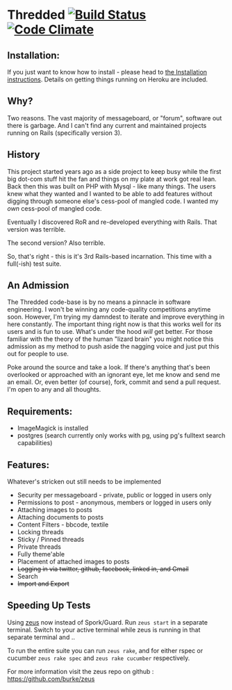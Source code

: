 # Thredded [![Build Status](https://secure.travis-ci.org/jayroh/thredded.png?branch=master)](https://travis-ci.org/jayroh/thredded) [![Code Climate](https://codeclimate.com/badge.png)](https://codeclimate.com/github/jayroh/thredded)

## Installation:

If you just want to know how to install - please head to [the Installation instructions](https://github.com/jayroh/thredded/blob/master/INSTALL.md). Details on getting things running on Heroku are included.

## Why?

Two reasons. The vast majority of messageboard, or "forum", software out there is garbage.  And I can't find any current and maintained projects running on Rails (specifically version 3).

## History

This project started years ago as a side project to keep busy while the first big dot-com stuff hit the fan and things on my plate at work got real lean. Back then this was built on PHP with Mysql - like many things. The users knew what they wanted and I wanted to be able to add features without digging through someone else's cess-pool of mangled code.  I wanted my *own* cess-pool of mangled code.

Eventually I discovered RoR and re-developed everything with Rails.  That version was terrible.

The second version?  Also terrible.

So, that's right - this is it's 3rd Rails-based incarnation. This time with a full(-ish) test suite.

## An Admission

The Thredded code-base is by no means a pinnacle in software engineering.  I won't be winning any code-quality competitions anytime soon. However, I'm trying my damndest to iterate and improve everything in here constantly. The important thing right now is that this works well for its users and is fun to use.  What's under the hood _will_ get better. For those familiar with the theory of the human "lizard brain" you might notice this admission as my method to push aside the nagging voice and just put this out for people to use.

Poke around the source and take a look. If there's anything that's been overlooked or approached with an ignorant eye, let me know and send me an email.  Or, even better (of course), fork, commit and send a pull request.  I'm open to any and all thoughts.

## Requirements:

* ImageMagick is installed
* postgres (search currently only works with pg, using pg's fulltext search capabilities)


## Features:

Whatever's stricken out still needs to be implemented

* Security per messageboard - private, public or logged in users only
* Permissions to post - anonymous, members or logged in users only
* Attaching images to posts
* Attaching documents to posts
* Content Filters - bbcode, textile
* Locking threads
* Sticky / Pinned threads
* Private threads
* Fully theme'able
* Placement of attached images to posts
* <del>Logging in via twitter, github, facebook, linked in, and Gmail</del>
* Search
* <del>Import and Export</del>


## Speeding Up Tests

Using [zeus](https://github.com/burke/zeus) now instead of Spork/Guard. Run `zeus start` in a separate terminal. Switch to your active terminal while zeus is running in that separate terminal and ..

To run the entire suite you can run `zeus rake`, and for either rspec or cucumber `zeus rake spec` and `zeus rake cucumber` respectively.

For more information visit the zeus repo on github : <https://github.com/burke/zeus>
